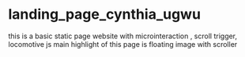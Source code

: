 # landing_page_cynthia_ugwu
this is a basic static page website with microinteraction , scroll trigger, locomotive js
main highlight of this page is floating image with scroller